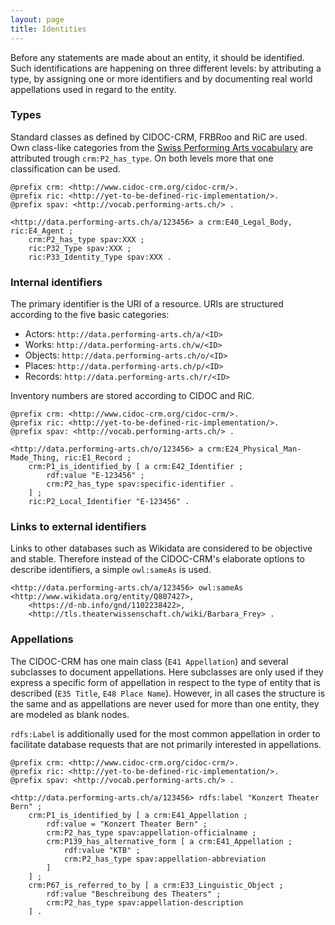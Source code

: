 ```yaml
---
layout: page
title: Identities
---
```


Before any statements are made about an entity, it should be identified. Such identifications are happening on three different levels: by attributing a type, by assigning one or more identifiers and by documenting real world appellations used in regard to the entity.

### Types

Standard classes as defined by CIDOC-CRM, FRBRoo and RiC are used. Own class-like categories from the [Swiss Performing Arts vocabulary](https://sapa.github.io/spa-vocabulary/) are attributed trough `crm:P2_has_type`. On both levels more that one classification can be used.

```ttl
@prefix crm: <http://www.cidoc-crm.org/cidoc-crm/>.
@prefix ric: <http://yet-to-be-defined-ric-implementation/>.
@prefix spav: <http://vocab.performing-arts.ch/> .

<http://data.performing-arts.ch/a/123456> a crm:E40_Legal_Body, ric:E4_Agent ;
	crm:P2_has_type spav:XXX ;
	ric:P32_Type spav:XXX ;
	ric:P33_Identity_Type spav:XXX .
```

<!-- TODO: Rethink RiC types. -->

### Internal identifiers

The primary identifier is the URI of a resource. URIs are structured according to the five basic categories:

* Actors: `http://data.performing-arts.ch/a/<ID>`
* Works: `http://data.performing-arts.ch/w/<ID>`
* Objects: `http://data.performing-arts.ch/o/<ID>`
* Places: `http://data.performing-arts.ch/p/<ID>`
* Records: `http://data.performing-arts.ch/r/<ID>`

<!-- TODO: Do the categories need separate prefixes or can the ids simply start with the category letter? a-id -->

Inventory numbers are stored according to CIDOC and RiC.

```ttl
@prefix crm: <http://www.cidoc-crm.org/cidoc-crm/>.
@prefix ric: <http://yet-to-be-defined-ric-implementation/>.
@prefix spav: <http://vocab.performing-arts.ch/> .

<http://data.performing-arts.ch/o/123456> a crm:E24_Physical_Man-Made_Thing, ric:E1_Record ;
	crm:P1_is_identified_by [ a crm:E42_Identifier ;
		rdf:value "E-123456" ;
		crm:P2_has_type spav:specific-identifier .
	] ;
	ric:P2_Local_Identifier "E-123456" .
```

### Links to external identifiers

Links to other databases such as Wikidata are considered to be objective and stable. Therefore instead of the CIDOC-CRM's elaborate options to describe identifiers, a simple `owl:sameAs` is used.

```ttl
<http://data.performing-arts.ch/a/123456> owl:sameAs <http://www.wikidata.org/entity/Q807427>, 
	<https://d-nb.info/gnd/1102238422>, 
	<http://tls.theaterwissenschaft.ch/wiki/Barbara_Frey> .
```

<!-- TODO: This does not allow to look for external identifiers based on categories easily. Provide SPARQL code to show all Wikidata-Entries? Or use `42 Identifier` with type Wikidata? -->

### Appellations

The CIDOC-CRM has one main class (`E41 Appellation`) and several subclasses to document appellations. Here subclasses are only used if they express a specific form of appellation in respect to the type of entity that is described (`E35 Title`, `E48 Place Name`). However, in all cases the structure is the same and as appellations are never used for more than one entity, they are modeled as blank nodes.

`rdfs:Label` is additionally used for the most common appellation in order to facilitate database requests that are not primarily interested in appellations.

```ttl
@prefix crm: <http://www.cidoc-crm.org/cidoc-crm/>.
@prefix ric: <http://yet-to-be-defined-ric-implementation/>.
@prefix spav: <http://vocab.performing-arts.ch/> .

<http://data.performing-arts.ch/a/123456> rdfs:label "Konzert Theater Bern" ;
	crm:P1_is_identified_by [ a crm:E41_Appellation ;
		rdf:value = "Konzert Theater Bern" ;
		crm:P2_has_type spav:appellation-officialname ;
		crm:P139_has_alternative_form [ a crm:E41_Appellation ;
			rdf:value "KTB" ;
			crm:P2_has_type spav:appellation-abbreviation
		]
	] ;
	crm:P67_is_referred_to_by [ a crm:E33_Linguistic_Object ;
		rdf:value "Beschreibung des Theaters" ;
		crm:P2_has_type spav:appellation-description
	] .
```

<!-- TODO: provide example with times -->

<!-- TODO: How to handle different languages? -->

<!-- TODO: Other examples, e.g. for work titles? -->

